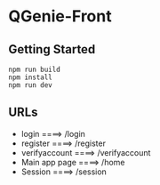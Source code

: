 # QGenie-Front

## Getting Started 

```
npm run build
npm install 
npm run dev 
```
## URLs
- login ====> /login
- register ====> /register
- verifyaccount ====> /verifyaccount
- Main app page ====> /home
- Session  ====> /session
